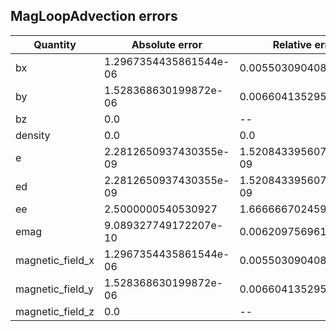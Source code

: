 ## MagLoopAdvection errors
| Quantity | Absolute error | Relative error |
| -------- | --------- | --------- |
| bx | 1.2967354435861544e-06 | 0.0055030904085534545 |
| by | 1.528368630199872e-06 | 0.006604135295485894 |
| bz | 0.0 | -- |
| density | 0.0 | 0.0 |
| e | 2.2812650937430355e-09 | 1.5208433956073785e-09 |
| ed | 2.2812650937430355e-09 | 1.5208433956073785e-09 |
| ee | 2.5000000540530927 | 1.6666667024595299 |
| emag | 9.089327749172207e-10 | 0.006209756961649986 |
| magnetic_field_x | 1.2967354435861544e-06 | 0.0055030904085534545 |
| magnetic_field_y | 1.528368630199872e-06 | 0.006604135295485894 |
| magnetic_field_z | 0.0 | -- |
